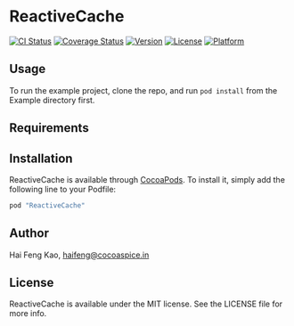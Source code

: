 # ReactiveCache

[![CI Status](http://img.shields.io/travis/haifengkao/ReactiveCache.svg?style=flat)](https://travis-ci.org/haifengkao/ReactiveCache)
[![Coverage Status](https://coveralls.io/repos/haifengkao/ReactiveCache/badge.svg?branch=master&service=github)](https://coveralls.io/github/haifengkao/ReactiveCache?branch=master)
[![Version](https://img.shields.io/cocoapods/v/ReactiveCache.svg?style=flat)](http://cocoapods.org/pods/ReactiveCache)
[![License](https://img.shields.io/cocoapods/l/ReactiveCache.svg?style=flat)](http://cocoapods.org/pods/ReactiveCache)
[![Platform](https://img.shields.io/cocoapods/p/ReactiveCache.svg?style=flat)](http://cocoapods.org/pods/ReactiveCache)

## Usage

To run the example project, clone the repo, and run `pod install` from the Example directory first.

## Requirements

## Installation

ReactiveCache is available through [CocoaPods](http://cocoapods.org). To install
it, simply add the following line to your Podfile:

```ruby
pod "ReactiveCache"
```

## Author

Hai Feng Kao, haifeng@cocoaspice.in

## License

ReactiveCache is available under the MIT license. See the LICENSE file for more info.

